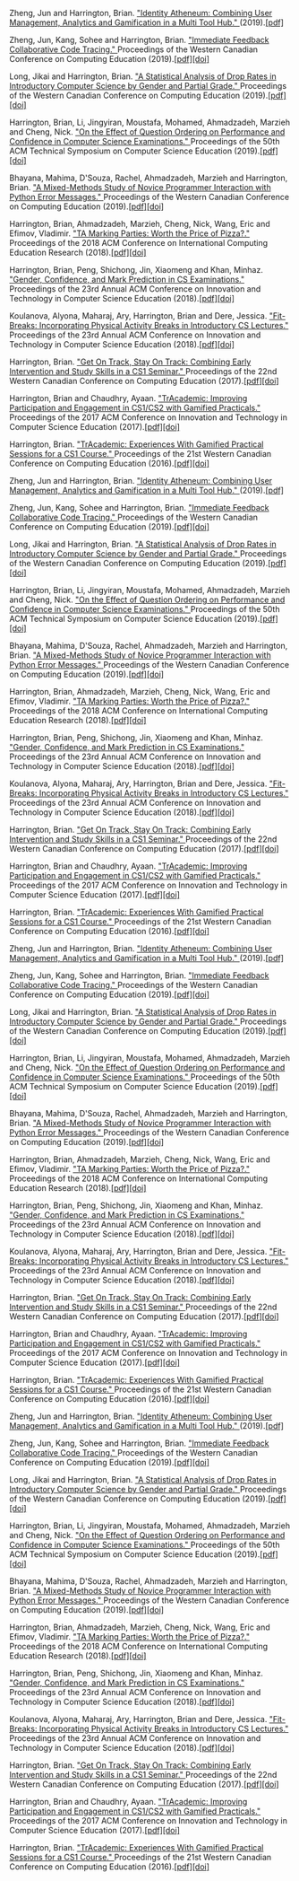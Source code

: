 <p>Zheng, Jun and Harrington, Brian. <a href="https://cssplice.github.io/ICER19/proc/SPLICE_2019_ICER_paper_8.pdf">"Identity Atheneum: Combining User Management, Analytics and Gamification in a Multi Tool Hub." </a>(2019).<a href="https://cssplice.github.io/ICER19/proc/SPLICE_2019_ICER_paper_8.pdf">[pdf]</a></p>
<p>Zheng, Jun, Kang, Sohee and Harrington, Brian. <a href="https://doi.org/10.1145/3314994.3325087">"Immediate Feedback Collaborative Code Tracing." </a>Proceedings of the Western Canadian Conference on Computing Education (2019).<a href="https://dl.acm.org/doi/pdf/10.1145/3314994.3325087?download=true">[pdf]</a><a href="10.1145/3314994.3325087">[doi]</a></p>
<p>Long, Jikai and Harrington, Brian. <a href="https://doi.org/10.1145/3314994.3325081">"A Statistical Analysis of Drop Rates in Introductory Computer Science by Gender and Partial Grade." </a>Proceedings of the Western Canadian Conference on Computing Education (2019).<a href="https://dl.acm.org/doi/pdf/10.1145/3314994.3325081?download=true">[pdf]</a><a href="10.1145/3314994.3325081">[doi]</a></p>
<p>Harrington, Brian, Li, Jingyiran, Moustafa, Mohamed, Ahmadzadeh, Marzieh and Cheng, Nick. <a href="https://doi.org/10.1145/3287324.3287398">"On the Effect of Question Ordering on Performance and Confidence in Computer Science Examinations." </a>Proceedings of the 50th ACM Technical Symposium on Computer Science Education (2019).<a href="https://dl.acm.org/doi/pdf/10.1145/3287324.3287398?download=true">[pdf]</a><a href="10.1145/3287324.3287398">[doi]</a></p>
<p>Bhayana, Mahima, D'Souza, Rachel, Ahmadzadeh, Marzieh and Harrington, Brian. <a href="http://doi.acm.org/10.1145/3314994.3325090">"A Mixed-Methods Study of Novice Programmer Interaction with Python Error Messages." </a>Proceedings of the Western Canadian Conference on Computing Education (2019).<a href="https://dl.acm.org/doi/pdf/10.1145/3314994.3325090?download=true">[pdf]</a><a href="10.1145/3314994.3325090">[doi]</a></p>
<p>Harrington, Brian, Ahmadzadeh, Marzieh, Cheng, Nick, Wang, Eric and Efimov, Vladimir. <a href="https://doi.org/10.1145/3230977.3230997">"TA Marking Parties: Worth the Price of Pizza?." </a>Proceedings of the 2018 ACM Conference on International Computing Education Research (2018).<a href="https://dl.acm.org/doi/pdf/10.1145/3230977.3230997?download=true">[pdf]</a><a href="10.1145/3230977.3230997">[doi]</a></p>
<p>Harrington, Brian, Peng, Shichong, Jin, Xiaomeng and Khan, Minhaz. <a href="https://doi.org/10.1145/3197091.3197116">"Gender, Confidence, and Mark Prediction in CS Examinations." </a>Proceedings of the 23rd Annual ACM Conference on Innovation and Technology in Computer Science Education (2018).<a href="https://dl.acm.org/doi/pdf/10.1145/3197091.3197116?download=true">[pdf]</a><a href="10.1145/3197091.3197116">[doi]</a></p>
<p>Koulanova, Alyona, Maharaj, Ary, Harrington, Brian and Dere, Jessica. <a href="https://doi.org/10.1145/3197091.3197115">"Fit-Breaks: Incorporating Physical Activity Breaks in Introductory CS Lectures." </a>Proceedings of the 23rd Annual ACM Conference on Innovation and Technology in Computer Science Education (2018).<a href="https://dl.acm.org/doi/pdf/10.1145/3197091.3197115?download=true">[pdf]</a><a href="10.1145/3197091.3197115">[doi]</a></p>
<p>Harrington, Brian. <a href="https://doi.org/10.1145/3085585.3088486">"Get On Track, Stay On Track: Combining Early Intervention and Study Skills in a CS1 Seminar." </a>Proceedings of the 22nd Western Canadian Conference on Computing Education (2017).<a href="https://dl.acm.org/doi/pdf/10.1145/3085585.3088486?download=true">[pdf]</a><a href="10.1145/3085585.3088486">[doi]</a></p>
<p>Harrington, Brian and Chaudhry, Ayaan. <a href="https://doi.org/10.1145/3059009.3059052">"TrAcademic: Improving Participation and Engagement in CS1/CS2 with Gamified Practicals." </a>Proceedings of the 2017 ACM Conference on Innovation and Technology in Computer Science Education (2017).<a href="https://dl.acm.org/doi/pdf/10.1145/3059009.3059052?download=true">[pdf]</a><a href="10.1145/3059009.3059052">[doi]</a></p>
<p>Harrington, Brian. <a href="https://doi.org/10.1145/2910925.2910932">"TrAcademic: Experiences With Gamified Practical Sessions for a CS1 Course." </a>Proceedings of the 21st Western Canadian Conference on Computing Education (2016).<a href="https://dl.acm.org/doi/pdf/10.1145/2910925.2910932?download=true">[pdf]</a><a href="10.1145/2910925.2910932">[doi]</a></p>
<p>Zheng, Jun and Harrington, Brian. <a href="https://cssplice.github.io/ICER19/proc/SPLICE_2019_ICER_paper_8.pdf">"Identity Atheneum: Combining User Management, Analytics and Gamification in a Multi Tool Hub." </a>(2019).<a href="https://cssplice.github.io/ICER19/proc/SPLICE_2019_ICER_paper_8.pdf">[pdf]</a></p>
<p>Zheng, Jun, Kang, Sohee and Harrington, Brian. <a href="https://doi.org/10.1145/3314994.3325087">"Immediate Feedback Collaborative Code Tracing." </a>Proceedings of the Western Canadian Conference on Computing Education (2019).<a href="https://dl.acm.org/doi/pdf/10.1145/3314994.3325087?download=true">[pdf]</a><a href="10.1145/3314994.3325087">[doi]</a></p>
<p>Long, Jikai and Harrington, Brian. <a href="https://doi.org/10.1145/3314994.3325081">"A Statistical Analysis of Drop Rates in Introductory Computer Science by Gender and Partial Grade." </a>Proceedings of the Western Canadian Conference on Computing Education (2019).<a href="https://dl.acm.org/doi/pdf/10.1145/3314994.3325081?download=true">[pdf]</a><a href="10.1145/3314994.3325081">[doi]</a></p>
<p>Harrington, Brian, Li, Jingyiran, Moustafa, Mohamed, Ahmadzadeh, Marzieh and Cheng, Nick. <a href="https://doi.org/10.1145/3287324.3287398">"On the Effect of Question Ordering on Performance and Confidence in Computer Science Examinations." </a>Proceedings of the 50th ACM Technical Symposium on Computer Science Education (2019).<a href="https://dl.acm.org/doi/pdf/10.1145/3287324.3287398?download=true">[pdf]</a><a href="10.1145/3287324.3287398">[doi]</a></p>
<p>Bhayana, Mahima, D'Souza, Rachel, Ahmadzadeh, Marzieh and Harrington, Brian. <a href="http://doi.acm.org/10.1145/3314994.3325090">"A Mixed-Methods Study of Novice Programmer Interaction with Python Error Messages." </a>Proceedings of the Western Canadian Conference on Computing Education (2019).<a href="https://dl.acm.org/doi/pdf/10.1145/3314994.3325090?download=true">[pdf]</a><a href="10.1145/3314994.3325090">[doi]</a></p>
<p>Harrington, Brian, Ahmadzadeh, Marzieh, Cheng, Nick, Wang, Eric and Efimov, Vladimir. <a href="https://doi.org/10.1145/3230977.3230997">"TA Marking Parties: Worth the Price of Pizza?." </a>Proceedings of the 2018 ACM Conference on International Computing Education Research (2018).<a href="https://dl.acm.org/doi/pdf/10.1145/3230977.3230997?download=true">[pdf]</a><a href="10.1145/3230977.3230997">[doi]</a></p>
<p>Harrington, Brian, Peng, Shichong, Jin, Xiaomeng and Khan, Minhaz. <a href="https://doi.org/10.1145/3197091.3197116">"Gender, Confidence, and Mark Prediction in CS Examinations." </a>Proceedings of the 23rd Annual ACM Conference on Innovation and Technology in Computer Science Education (2018).<a href="https://dl.acm.org/doi/pdf/10.1145/3197091.3197116?download=true">[pdf]</a><a href="10.1145/3197091.3197116">[doi]</a></p>
<p>Koulanova, Alyona, Maharaj, Ary, Harrington, Brian and Dere, Jessica. <a href="https://doi.org/10.1145/3197091.3197115">"Fit-Breaks: Incorporating Physical Activity Breaks in Introductory CS Lectures." </a>Proceedings of the 23rd Annual ACM Conference on Innovation and Technology in Computer Science Education (2018).<a href="https://dl.acm.org/doi/pdf/10.1145/3197091.3197115?download=true">[pdf]</a><a href="10.1145/3197091.3197115">[doi]</a></p>
<p>Harrington, Brian. <a href="https://doi.org/10.1145/3085585.3088486">"Get On Track, Stay On Track: Combining Early Intervention and Study Skills in a CS1 Seminar." </a>Proceedings of the 22nd Western Canadian Conference on Computing Education (2017).<a href="https://dl.acm.org/doi/pdf/10.1145/3085585.3088486?download=true">[pdf]</a><a href="10.1145/3085585.3088486">[doi]</a></p>
<p>Harrington, Brian and Chaudhry, Ayaan. <a href="https://doi.org/10.1145/3059009.3059052">"TrAcademic: Improving Participation and Engagement in CS1/CS2 with Gamified Practicals." </a>Proceedings of the 2017 ACM Conference on Innovation and Technology in Computer Science Education (2017).<a href="https://dl.acm.org/doi/pdf/10.1145/3059009.3059052?download=true">[pdf]</a><a href="10.1145/3059009.3059052">[doi]</a></p>
<p>Harrington, Brian. <a href="https://doi.org/10.1145/2910925.2910932">"TrAcademic: Experiences With Gamified Practical Sessions for a CS1 Course." </a>Proceedings of the 21st Western Canadian Conference on Computing Education (2016).<a href="https://dl.acm.org/doi/pdf/10.1145/2910925.2910932?download=true">[pdf]</a><a href="10.1145/2910925.2910932">[doi]</a></p>
<p>Zheng, Jun and Harrington, Brian. <a href="https://cssplice.github.io/ICER19/proc/SPLICE_2019_ICER_paper_8.pdf">"Identity Atheneum: Combining User Management, Analytics and Gamification in a Multi Tool Hub." </a>(2019).<a href="https://cssplice.github.io/ICER19/proc/SPLICE_2019_ICER_paper_8.pdf">[pdf]</a></p>
<p>Zheng, Jun, Kang, Sohee and Harrington, Brian. <a href="https://doi.org/10.1145/3314994.3325087">"Immediate Feedback Collaborative Code Tracing." </a>Proceedings of the Western Canadian Conference on Computing Education (2019).<a href="https://dl.acm.org/doi/pdf/10.1145/3314994.3325087?download=true">[pdf]</a><a href="10.1145/3314994.3325087">[doi]</a></p>
<p>Long, Jikai and Harrington, Brian. <a href="https://doi.org/10.1145/3314994.3325081">"A Statistical Analysis of Drop Rates in Introductory Computer Science by Gender and Partial Grade." </a>Proceedings of the Western Canadian Conference on Computing Education (2019).<a href="https://dl.acm.org/doi/pdf/10.1145/3314994.3325081?download=true">[pdf]</a><a href="10.1145/3314994.3325081">[doi]</a></p>
<p>Harrington, Brian, Li, Jingyiran, Moustafa, Mohamed, Ahmadzadeh, Marzieh and Cheng, Nick. <a href="https://doi.org/10.1145/3287324.3287398">"On the Effect of Question Ordering on Performance and Confidence in Computer Science Examinations." </a>Proceedings of the 50th ACM Technical Symposium on Computer Science Education (2019).<a href="https://dl.acm.org/doi/pdf/10.1145/3287324.3287398?download=true">[pdf]</a><a href="10.1145/3287324.3287398">[doi]</a></p>
<p>Bhayana, Mahima, D'Souza, Rachel, Ahmadzadeh, Marzieh and Harrington, Brian. <a href="http://doi.acm.org/10.1145/3314994.3325090">"A Mixed-Methods Study of Novice Programmer Interaction with Python Error Messages." </a>Proceedings of the Western Canadian Conference on Computing Education (2019).<a href="https://dl.acm.org/doi/pdf/10.1145/3314994.3325090?download=true">[pdf]</a><a href="10.1145/3314994.3325090">[doi]</a></p>
<p>Harrington, Brian, Ahmadzadeh, Marzieh, Cheng, Nick, Wang, Eric and Efimov, Vladimir. <a href="https://doi.org/10.1145/3230977.3230997">"TA Marking Parties: Worth the Price of Pizza?." </a>Proceedings of the 2018 ACM Conference on International Computing Education Research (2018).<a href="https://dl.acm.org/doi/pdf/10.1145/3230977.3230997?download=true">[pdf]</a><a href="10.1145/3230977.3230997">[doi]</a></p>
<p>Harrington, Brian, Peng, Shichong, Jin, Xiaomeng and Khan, Minhaz. <a href="https://doi.org/10.1145/3197091.3197116">"Gender, Confidence, and Mark Prediction in CS Examinations." </a>Proceedings of the 23rd Annual ACM Conference on Innovation and Technology in Computer Science Education (2018).<a href="https://dl.acm.org/doi/pdf/10.1145/3197091.3197116?download=true">[pdf]</a><a href="10.1145/3197091.3197116">[doi]</a></p>
<p>Koulanova, Alyona, Maharaj, Ary, Harrington, Brian and Dere, Jessica. <a href="https://doi.org/10.1145/3197091.3197115">"Fit-Breaks: Incorporating Physical Activity Breaks in Introductory CS Lectures." </a>Proceedings of the 23rd Annual ACM Conference on Innovation and Technology in Computer Science Education (2018).<a href="https://dl.acm.org/doi/pdf/10.1145/3197091.3197115?download=true">[pdf]</a><a href="10.1145/3197091.3197115">[doi]</a></p>
<p>Harrington, Brian. <a href="https://doi.org/10.1145/3085585.3088486">"Get On Track, Stay On Track: Combining Early Intervention and Study Skills in a CS1 Seminar." </a>Proceedings of the 22nd Western Canadian Conference on Computing Education (2017).<a href="https://dl.acm.org/doi/pdf/10.1145/3085585.3088486?download=true">[pdf]</a><a href="10.1145/3085585.3088486">[doi]</a></p>
<p>Harrington, Brian and Chaudhry, Ayaan. <a href="https://doi.org/10.1145/3059009.3059052">"TrAcademic: Improving Participation and Engagement in CS1/CS2 with Gamified Practicals." </a>Proceedings of the 2017 ACM Conference on Innovation and Technology in Computer Science Education (2017).<a href="https://dl.acm.org/doi/pdf/10.1145/3059009.3059052?download=true">[pdf]</a><a href="10.1145/3059009.3059052">[doi]</a></p>
<p>Harrington, Brian. <a href="https://doi.org/10.1145/2910925.2910932">"TrAcademic: Experiences With Gamified Practical Sessions for a CS1 Course." </a>Proceedings of the 21st Western Canadian Conference on Computing Education (2016).<a href="https://dl.acm.org/doi/pdf/10.1145/2910925.2910932?download=true">[pdf]</a><a href="10.1145/2910925.2910932">[doi]</a></p>
<p>Zheng, Jun and Harrington, Brian. <a href="https://cssplice.github.io/ICER19/proc/SPLICE_2019_ICER_paper_8.pdf">"Identity Atheneum: Combining User Management, Analytics and Gamification in a Multi Tool Hub." </a>(2019).<a href="https://cssplice.github.io/ICER19/proc/SPLICE_2019_ICER_paper_8.pdf">[pdf]</a></p>
<p>Zheng, Jun, Kang, Sohee and Harrington, Brian. <a href="https://doi.org/10.1145/3314994.3325087">"Immediate Feedback Collaborative Code Tracing." </a>Proceedings of the Western Canadian Conference on Computing Education (2019).<a href="https://dl.acm.org/doi/pdf/10.1145/3314994.3325087?download=true">[pdf]</a><a href="10.1145/3314994.3325087">[doi]</a></p>
<p>Long, Jikai and Harrington, Brian. <a href="https://doi.org/10.1145/3314994.3325081">"A Statistical Analysis of Drop Rates in Introductory Computer Science by Gender and Partial Grade." </a>Proceedings of the Western Canadian Conference on Computing Education (2019).<a href="https://dl.acm.org/doi/pdf/10.1145/3314994.3325081?download=true">[pdf]</a><a href="10.1145/3314994.3325081">[doi]</a></p>
<p>Harrington, Brian, Li, Jingyiran, Moustafa, Mohamed, Ahmadzadeh, Marzieh and Cheng, Nick. <a href="https://doi.org/10.1145/3287324.3287398">"On the Effect of Question Ordering on Performance and Confidence in Computer Science Examinations." </a>Proceedings of the 50th ACM Technical Symposium on Computer Science Education (2019).<a href="https://dl.acm.org/doi/pdf/10.1145/3287324.3287398?download=true">[pdf]</a><a href="10.1145/3287324.3287398">[doi]</a></p>
<p>Bhayana, Mahima, D'Souza, Rachel, Ahmadzadeh, Marzieh and Harrington, Brian. <a href="http://doi.acm.org/10.1145/3314994.3325090">"A Mixed-Methods Study of Novice Programmer Interaction with Python Error Messages." </a>Proceedings of the Western Canadian Conference on Computing Education (2019).<a href="https://dl.acm.org/doi/pdf/10.1145/3314994.3325090?download=true">[pdf]</a><a href="10.1145/3314994.3325090">[doi]</a></p>
<p>Harrington, Brian, Ahmadzadeh, Marzieh, Cheng, Nick, Wang, Eric and Efimov, Vladimir. <a href="https://doi.org/10.1145/3230977.3230997">"TA Marking Parties: Worth the Price of Pizza?." </a>Proceedings of the 2018 ACM Conference on International Computing Education Research (2018).<a href="https://dl.acm.org/doi/pdf/10.1145/3230977.3230997?download=true">[pdf]</a><a href="10.1145/3230977.3230997">[doi]</a></p>
<p>Harrington, Brian, Peng, Shichong, Jin, Xiaomeng and Khan, Minhaz. <a href="https://doi.org/10.1145/3197091.3197116">"Gender, Confidence, and Mark Prediction in CS Examinations." </a>Proceedings of the 23rd Annual ACM Conference on Innovation and Technology in Computer Science Education (2018).<a href="https://dl.acm.org/doi/pdf/10.1145/3197091.3197116?download=true">[pdf]</a><a href="10.1145/3197091.3197116">[doi]</a></p>
<p>Koulanova, Alyona, Maharaj, Ary, Harrington, Brian and Dere, Jessica. <a href="https://doi.org/10.1145/3197091.3197115">"Fit-Breaks: Incorporating Physical Activity Breaks in Introductory CS Lectures." </a>Proceedings of the 23rd Annual ACM Conference on Innovation and Technology in Computer Science Education (2018).<a href="https://dl.acm.org/doi/pdf/10.1145/3197091.3197115?download=true">[pdf]</a><a href="10.1145/3197091.3197115">[doi]</a></p>
<p>Harrington, Brian. <a href="https://doi.org/10.1145/3085585.3088486">"Get On Track, Stay On Track: Combining Early Intervention and Study Skills in a CS1 Seminar." </a>Proceedings of the 22nd Western Canadian Conference on Computing Education (2017).<a href="https://dl.acm.org/doi/pdf/10.1145/3085585.3088486?download=true">[pdf]</a><a href="10.1145/3085585.3088486">[doi]</a></p>
<p>Harrington, Brian and Chaudhry, Ayaan. <a href="https://doi.org/10.1145/3059009.3059052">"TrAcademic: Improving Participation and Engagement in CS1/CS2 with Gamified Practicals." </a>Proceedings of the 2017 ACM Conference on Innovation and Technology in Computer Science Education (2017).<a href="https://dl.acm.org/doi/pdf/10.1145/3059009.3059052?download=true">[pdf]</a><a href="10.1145/3059009.3059052">[doi]</a></p>
<p>Harrington, Brian. <a href="https://doi.org/10.1145/2910925.2910932">"TrAcademic: Experiences With Gamified Practical Sessions for a CS1 Course." </a>Proceedings of the 21st Western Canadian Conference on Computing Education (2016).<a href="https://dl.acm.org/doi/pdf/10.1145/2910925.2910932?download=true">[pdf]</a><a href="10.1145/2910925.2910932">[doi]</a></p>
